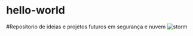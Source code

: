 # hello-world
#Repositorio de ideias e projetos futuros em segurança e nuvem
![storm](https://user-images.githubusercontent.com/18296087/80307870-3dd45a00-87a2-11ea-97ff-f35afb16fdbd.jpg)
